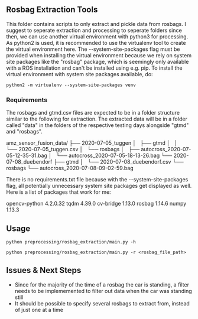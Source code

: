 ## Rosbag Extraction Tools

This folder contains scripts to only extract and pickle data from rosbags. I suggest to seperate extraction and processing to seperate folders since then, we can use another virtual environment with python3 for processing. As python2 is used, it is recommended to use the virtualenv tool to create the virtual environment here. The --system-site-packages flag must be provided when installing the virtual environment because we rely on system site packages like the "rosbag" package, which is seemingly only available with a ROS installation and can't be installed using e.g. pip. To install the virtual environment with system site packages available, do: 

```
python2 -m virtualenv --system-site-packages venv
```

### Requirements
The rosbags and gtmd.csv files are expected to be in a folder structure similar to the following for extraction. The extracted data will be in a folder called "data" in the folders of the respective testing days alongside "gtmd" and "rosbags". 

amz_sensor_fusion_data/
├── 2020-07-05_tuggen
│   ├── gtmd
│   │   └── 2020-07-05_tuggen.csv
│   └── rosbags
│       ├── autocross_2020-07-05-12-35-31.bag
│       └── autocross_2020-07-05-18-13-26.bag
└── 2020-07-08_duebendorf
    ├── gtmd
    │   └── 2020-07-08_duebendorf.csv
    └── rosbags
        └── autocross_2020-07-08-09-02-59.bag

There is no requirements.txt file because with the --system-site-packages flag, all potentially unnecessary system site packages get displayed as well. Here is a list of packages that work for me:

opencv-python 4.2.0.32
tqdm 4.39.0
cv-bridge 1.13.0
rosbag 1.14.6
numpy 1.13.3

## Usage 
```
python preprocessing/rosbag_extraction/main.py -h

python preprocessing/rosbag_extraction/main.py -r <rosbag_file_path> 
```

## Issues & Next Steps
- Since for the majority of the time of a rosbag the car is standing, a filter needs to be implememented to filter out data when the car was standing still 
- It should be possible to specify several rosbags to extract from, instead of just one at a time

